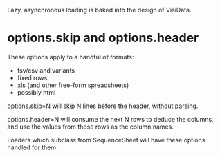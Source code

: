 
Lazy, asynchronous loading is baked into the design of VisiData.

# options.skip and options.header

These options apply to a handful of formats:

  - tsv/csv and variants
  - fixed rows
  - xls (and other free-form spreadsheets)
  - possibly html

options.skip=N will skip N lines before the header, without parsing.

options.header=N will consume the next N rows to deduce the columns, and use the values from those rows as the column names.

Loaders which subclass from SequenceSheet will have these options handled for them.
